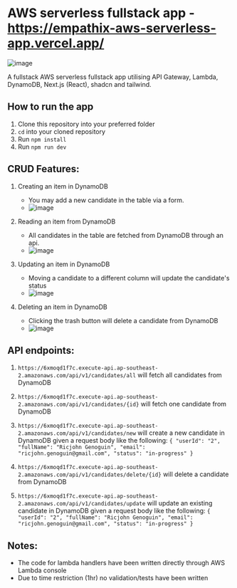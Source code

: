 # AWS serverless fullstack app - https://empathix-aws-serverless-app.vercel.app/

![image](https://github.com/user-attachments/assets/4a81e3eb-2193-4978-9e90-2d6236316e39)

A fullstack AWS serverless fullstack app utilising API Gateway, Lambda, DynamoDB, Next.js (React), shadcn and tailwind.

## How to run the app
1. Clone this repository into your preferred folder
2. `cd` into your cloned repository
3. Run `npm install`
4. Run `npm run dev`

## CRUD Features:
1. Creating an item in DynamoDB
    - You may add a new candidate in the table via a form.
    - ![image](https://github.com/user-attachments/assets/93be6ce3-6ecc-4ecc-8f3c-3e614e93d8d5)

2. Reading an item from DynamoDB
    - All candidates in the table are fetched from DynamoDB through an api.
    - ![image](https://github.com/user-attachments/assets/fd128789-23fb-4755-94f9-0a335321c0c6)

3. Updating an item in DynamoDB
    - Moving a candidate to a different column will update the candidate's status
    - ![image](https://github.com/user-attachments/assets/55ab4c2d-aa0f-4ef0-a0bd-ed957fd15eb4)

4. Deleting an item in DynamoDB  
    - Clicking the trash button will delete a candidate from DynamoDB
    - ![image](https://github.com/user-attachments/assets/ca3baa00-e782-414a-83ee-48237dc6edf8)

## API endpoints:

1. `https://6xmoqd1f7c.execute-api.ap-southeast-2.amazonaws.com/api/v1/candidates/all` will fetch all candidates from DynamoDB
2. `https://6xmoqd1f7c.execute-api.ap-southeast-2.amazonaws.com/api/v1/candidates/{id}` will fetch one candidate from DynamoDB
3. `https://6xmoqd1f7c.execute-api.ap-southeast-2.amazonaws.com/api/v1/candidates/new` will create a new candidate in DynamoDB given a request body like the following:
   `{
    "userId": "2",
    "fullName": "Ricjohn Genoguin",
    "email": "ricjohn.genoguin@gmail.com",
    "status": "in-progress"
}`

4. `https://6xmoqd1f7c.execute-api.ap-southeast-2.amazonaws.com/api/v1/candidates/delete/{id}` will delete a candidate from DynamoDB
5. `https://6xmoqd1f7c.execute-api.ap-southeast-2.amazonaws.com/api/v1/candidates/update` will update an existing candidate in DynamoDB given a request body like the following:
   `{
    "userId": "2",
    "fullName": "Ricjohn Genoguin",
    "email": "ricjohn.genoguin@gmail.com",
    "status": "in-progress"
}`

## Notes:
- The code for lambda handlers have been written directly through AWS Lambda console
- Due to time restriction (1hr) no validation/tests have been written



